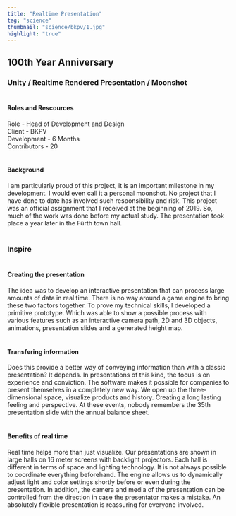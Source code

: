 ```yaml
---
title: "Realtime Presentation"
tag: "science"
thumbnail: "science/bkpv/1.jpg"
highlight: "true"
---
```


## 100th Year Anniversary

### Unity / Realtime Rendered Presentation / Moonshot <br /> <br />

#### Roles and Rescources

Role - Head of Development and Design <br />
Client - BKPV <br />
Development - 6 Months <br />
Contributors - 20 <br /> <br />

#### Background

I am particularly proud of this project, it is an important milestone in my development. I would even call it a personal moonshot.
No project that I have done to date has involved such responsibility and risk. This project was an official assignment
that I received at the beginning of 2019. So, much of the work was done before my actual study.
The presentation took place a year later in the Fürth town hall.<br /> <br />

<image-loader height="overview_image_460" image="science/bkpv"></image-loader>

### Inspire <br /> <br />

#### Creating the presentation

The idea was to develop an interactive presentation that can process large amounts of data in real time.
There is no way around a game engine to bring these two factors together.
To prove my technical skills, I developed a primitive prototype.
Which was able to show a possible process with various features such as an interactive
camera path, 2D and 3D objects, animations, presentation slides and a generated height map. <br /> <br />

#### Transfering information
Does this provide a better way of conveying information than with a classic presentation? It depends. 
In presentations of this kind, the focus is on experience and conviction. The software makes 
it possible for companies to present themselves in a completely new way. We open up the three-dimensional 
space, visualize products and history. Creating a long lasting feeling and perspective. At these events, 
nobody remembers the 35th presentation slide with the annual balance sheet.  <br /> <br />

#### Benefits of real time
Real time helps more than just visualize. Our presentations are shown in large halls on 16 meter 
screens with backlight projectors. Each hall is different in terms of space and lighting technology. 
It is not always possible to coordinate everything beforehand. The engine allows us to 
dynamically adjust light and color settings shortly before or even during the presentation.
In addition, the camera and media of the presentation can 
be controlled from the direction in case the presentator makes a mistake.
An absolutely flexible presentation is reassuring for everyone involved.

<br /> <br />


